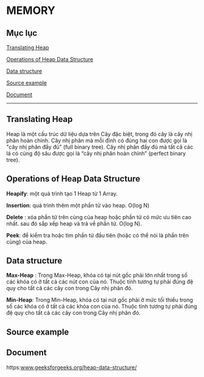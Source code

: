  #  MEMORY

## Mục lục

[Translating Heap](#thetieude1)


[Operations of Heap Data Structure](#thetieude2)


[Data structure](#thetieude3)

[Source example](#thetieude4)

[Document](#thetieude5)

*********************************

## Translating Heap<a id="thetieude1"></a>

 Heap là một cấu trúc dữ liệu dựa trên Cây đặc biệt, trong đó cây là cây nhị phân hoàn chỉnh.
 Cây nhị phân mà mỗi đỉnh có đúng hai con được gọi là "cây nhị phân đầy đủ" (full binary tree).
 Cây nhị phân đầy đủ mà tất cả các lá có cùng độ sâu được gọi là “cây nhị phân hoàn chỉnh” (perfect binary tree).

## Operations of Heap Data Structure<a id="thetieude2"></a>


 **Heapify**: một quá trình tạo 1 Heap từ 1 Array.

 **Insertion**: quá trình thêm một phần tử vào heap. O(log N)

 **Delete** : xóa phần tử trên cùng của heap hoặc phần tử có mức ưu tiên cao nhất.
 sau đó sắp xếp heap và trả về phần tử. O(log N).

 **Peek**: để kiểm tra hoặc tìm phần tử đầu tiên (hoặc có thể nói là phần trên cùng) của heap.

## Data structure<a id="thetieude3"></a>

 **Max-Heap** : 
 Trong Max-Heap, khóa có tại nút gốc phải lớn nhất trong số các khóa có ở tất cả các nút con của nó. 
 Thuộc tính tương tự phải đúng đệ quy cho tất cả các cây con trong Cây nhị phân đó.

 **Min-Heap**: Trong Min-Heap, khóa có tại nút gốc phải ở mức tối thiểu trong số các khóa có ở tất cả các khóa con của nó.
  Thuộc tính tương tự phải đúng đệ quy cho tất cả các cây con trong Cây nhị phân đó.


## Source example <a id="thetieude4"></a>



## Document<a id="thetieude5"></a>
https:www.geeksforgeeks.org/heap-data-structure/
